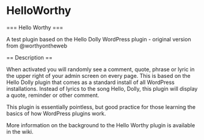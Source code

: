 # HelloWorthy
=== Hello Worthy ===

A test plugin based on the Hello Dolly WordPress plugin - original version from @worthyontheweb

== Description ==

When activated you will randomly see a comment, quote, phrase or lyric in the upper right of your admin screen on every page. This is based on the Hello Dolly plugin that comes as a standard install of all WordPress installations. Instead of lyrics to the song Hello, Dolly, this plugin will display a quote, reminder or other comment. 

This plugin is essentially pointless, but good practice for those learning the basics of how WordPress plugins work.

More information on the background to the Hello Worthy plugin is available in the wiki.
